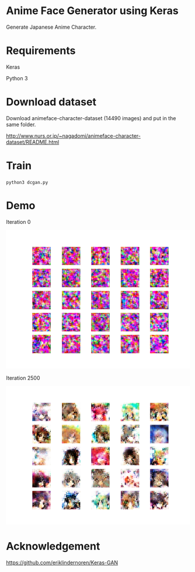 # Anime Face Generator using Keras

Generate Japanese Anime Character.

# Requirements

Keras

Python 3

# Download dataset

Download animeface-character-dataset (14490 images) and put in the same folder.

http://www.nurs.or.jp/~nagadomi/animeface-character-dataset/README.html

# Train

`python3 dcgan.py`

# Demo

Iteration 0

![Iteration 0](https://github.com/abars/AnimeFaceGenerator/blob/master/demo/dcgan_0.png "Iteration 0")

Iteration 2500

![Iteration 2500](https://github.com/abars/AnimeFaceGenerator/blob/master/demo/dcgan_2500.png "Iteration 2500")

# Acknowledgement

https://github.com/eriklindernoren/Keras-GAN

